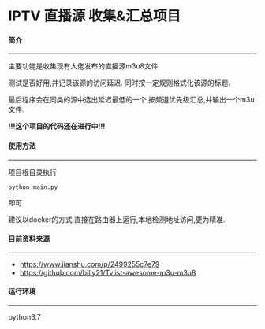 # IPTV 直播源 收集&汇总项目

#### 简介
---
主要功能是收集现有大佬发布的直播源m3u8文件

测试是否好用,并记录该源的访问延迟. 同时按一定规则格式化该源的标题.

最后程序会在同类的源中选出延迟最低的一个,按频道优先级汇总,并输出一个m3u文件.

**!!!这个项目的代码还在进行中!!!**

#### 使用方法
---
项目根目录执行
```
python main.py
```
即可

建议以docker的方式,直接在路由器上运行,本地检测地址访问,更为精准.


#### 目前资料来源
---
- https://www.jianshu.com/p/2499255c7e79
- https://github.com/billy21/Tvlist-awesome-m3u-m3u8

#### 运行环境
---
python3.7

